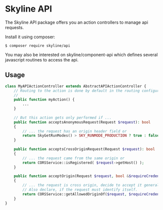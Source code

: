 # Skyline API
The Skyline API package offers you an action controllers to manage api requests.

Install it using composer:
```bin
$ composer require skyline/api
```

You may also be interested on skyline/component-api which defines several javascript routines to access the api.

## Usage
````php
class MyAPIActionController extends AbstractAPIActionController {
    // Routing to the action is done by default in the routing configuration
    // 
    public function myAction() {
        ...
    }
    
    // But this action gets only performed if ...
    public function acceptsAnonymousRequest(Request $request): bool
    {
        // ... the request has an origin header field or
        return SkyGetRunModes() > SKY_RUNMODE_PRODUCTION ? true : false;
    }
    
    public function acceptsCrossOriginRequest(Request $request): bool
    {
        // ... the request came from the same origin or
        return CORSService::isRegistered( $request->getHost() );
    }
    
    public function acceptOrigin(Request $request, bool &$requireCredentials = false): bool
    {
        // ... the request is cross origin, decide to accept it generally or specified.
        // Also declare, if the request must identify itself.
        return CORSService::getAllowedOriginOf($request, $requireCredentials) ? true : false;
    }
}
````